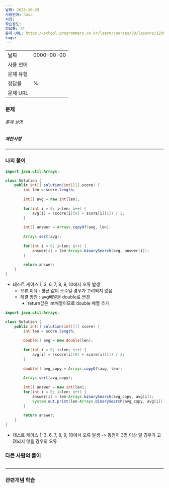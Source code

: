 ```yaml
---
날짜: 2023-10-29
사용언어: Java
시험: 
학습정도: 
정답률: 74
문제 URL: https://school.programmers.co.kr/learn/courses/30/lessons/120882
tags:
---
```

|           |            |
| --------- | ---------- |
| 날짜      | 0000-00-00 |
| 사용 언어 |            |
| 문제 유형 |            |
| 정답률    | %          |
| 문제 URL  |            |

### 문제

###### 문제 설명


##### 제한사항


---

### 나의 풀이

```java
import java.util.Arrays;

class Solution {
    public int[] solution(int[][] score) {
        int len = score.length;
        
        int[] avg = new int[len];
        
        for(int i = 0; i<len; i++) {
            avg[i] = (score[i][0] + score[i][1]) / 2;
        }
        
        int[] answer = Arrays.copyOf(avg, len);
        
        Arrays.sort(avg);
        
        for(int i = 0; i<len; i++) {
            answer[i] = len-Arrays.binarySearch(avg, answer[i]);
        }
        
        return answer;
    }
}
```
- 테스트 케이스 1, 3, 6, 7, 8, 9, 10에서 오류 발생
	- 오류 이유 : 평균 값이 소수일 경우가 고려되지 않음
	- 해결 방안 : avg배열을 double로 변경
		- return값은 int배열이므로 double 배열 추가

```java
import java.util.Arrays;

class Solution {
    public int[] solution(int[][] score) {
        int len = score.length;
        
        double[] avg = new double[len];
        
        for(int i = 0; i<len; i++) {
            avg[i] = (score[i][0] + score[i][1]) / 2;
        }
        
        double[] avg_copy = Arrays.copyOf(avg, len);
        
        Arrays.sort(avg_copy);
        
        int[] answer = new int[len];
        for(int i = 0; i<len; i++) {
            answer[i] = len-Arrays.binarySearch(avg_copy, avg[i]);
            System.out.print(len-Arrays.binarySearch(avg_copy, avg[i]));
        }
        
        return answer;
    }
}
```
- 테스트 케이스 1, 3, 6, 7, 8, 9, 10에서 오류 발생
	-> 동점이 3명 이상 일 경우가 고려되지 않을 경우의 오류

### 다른 사람의 풀이

```java

```

---
### 관련개념 학습
